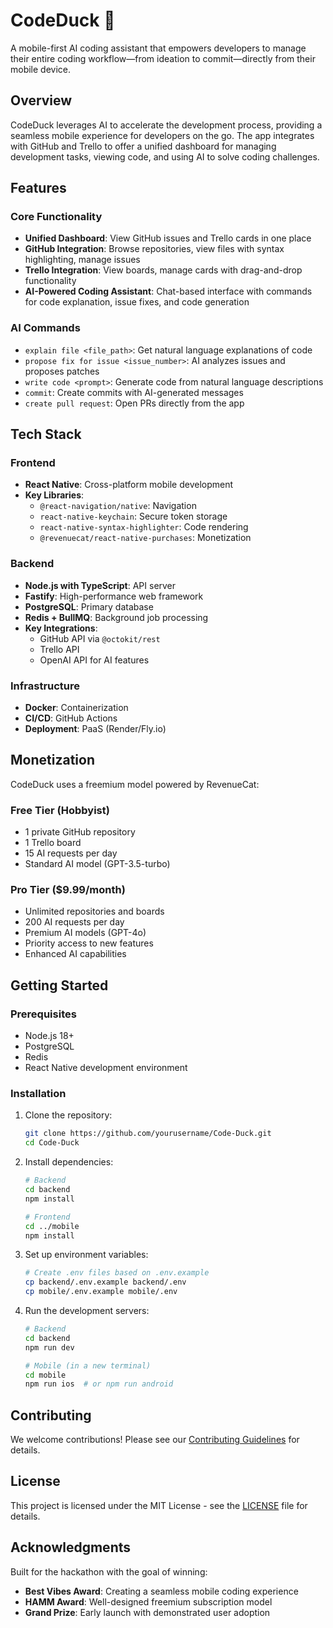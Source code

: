 # CodeDuck 🦆

A mobile-first AI coding assistant that empowers developers to manage their entire coding workflow—from ideation to commit—directly from their mobile device.

## Overview

CodeDuck leverages AI to accelerate the development process, providing a seamless mobile experience for developers on the go. The app integrates with GitHub and Trello to offer a unified dashboard for managing development tasks, viewing code, and using AI to solve coding challenges.

## Features

### Core Functionality
- **Unified Dashboard**: View GitHub issues and Trello cards in one place
- **GitHub Integration**: Browse repositories, view files with syntax highlighting, manage issues
- **Trello Integration**: View boards, manage cards with drag-and-drop functionality
- **AI-Powered Coding Assistant**: Chat-based interface with commands for code explanation, issue fixes, and code generation

### AI Commands
- `explain file <file_path>`: Get natural language explanations of code
- `propose fix for issue <issue_number>`: AI analyzes issues and proposes patches
- `write code <prompt>`: Generate code from natural language descriptions
- `commit`: Create commits with AI-generated messages
- `create pull request`: Open PRs directly from the app

## Tech Stack

### Frontend
- **React Native**: Cross-platform mobile development
- **Key Libraries**:
  - `@react-navigation/native`: Navigation
  - `react-native-keychain`: Secure token storage
  - `react-native-syntax-highlighter`: Code rendering
  - `@revenuecat/react-native-purchases`: Monetization

### Backend
- **Node.js with TypeScript**: API server
- **Fastify**: High-performance web framework
- **PostgreSQL**: Primary database
- **Redis + BullMQ**: Background job processing
- **Key Integrations**:
  - GitHub API via `@octokit/rest`
  - Trello API
  - OpenAI API for AI features

### Infrastructure
- **Docker**: Containerization
- **CI/CD**: GitHub Actions
- **Deployment**: PaaS (Render/Fly.io)

## Monetization

CodeDuck uses a freemium model powered by RevenueCat:

### Free Tier (Hobbyist)
- 1 private GitHub repository
- 1 Trello board
- 15 AI requests per day
- Standard AI model (GPT-3.5-turbo)

### Pro Tier ($9.99/month)
- Unlimited repositories and boards
- 200 AI requests per day
- Premium AI models (GPT-4o)
- Priority access to new features
- Enhanced AI capabilities

## Getting Started

### Prerequisites
- Node.js 18+
- PostgreSQL
- Redis
- React Native development environment

### Installation

1. Clone the repository:
   ```bash
   git clone https://github.com/yourusername/Code-Duck.git
   cd Code-Duck
   ```

2. Install dependencies:
   ```bash
   # Backend
   cd backend
   npm install

   # Frontend
   cd ../mobile
   npm install
   ```

3. Set up environment variables:
   ```bash
   # Create .env files based on .env.example
   cp backend/.env.example backend/.env
   cp mobile/.env.example mobile/.env
   ```

4. Run the development servers:
   ```bash
   # Backend
   cd backend
   npm run dev

   # Mobile (in a new terminal)
   cd mobile
   npm run ios  # or npm run android
   ```

## Contributing

We welcome contributions! Please see our [Contributing Guidelines](CONTRIBUTING.md) for details.

## License

This project is licensed under the MIT License - see the [LICENSE](LICENSE) file for details.

## Acknowledgments

Built for the hackathon with the goal of winning:
- **Best Vibes Award**: Creating a seamless mobile coding experience
- **HAMM Award**: Well-designed freemium subscription model
- **Grand Prize**: Early launch with demonstrated user adoption